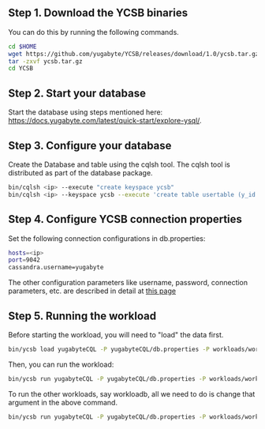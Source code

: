
## Step 1. Download the YCSB binaries

You can do this by running the following commands.

```sh
cd $HOME
wget https://github.com/yugabyte/YCSB/releases/download/1.0/ycsb.tar.gz
tar -zxvf ycsb.tar.gz
cd YCSB
```

## Step 2. Start your database
Start the database using steps mentioned here: https://docs.yugabyte.com/latest/quick-start/explore-ysql/.

## Step 3. Configure your database
Create the Database and table using the cqlsh tool.
The cqlsh tool is distributed as part of the database package.

```sh
bin/cqlsh <ip> --execute "create keyspace ycsb"
bin/cqlsh <ip> --keyspace ycsb --execute 'create table usertable (y_id varchar primary key, field0 varchar, field1 varchar, field2 varchar, field3 varchar, field4 varchar, field5 varchar, field6 varchar,  field7 varchar, field8 varchar, field9 varchar);'
```

## Step 4. Configure YCSB connection properties
Set the following connection configurations in db.properties:

```sh
hosts=<ip>
port=9042
cassandra.username=yugabyte
```

The other configuration parameters like username, password, connection
parameters, etc. are described in detail at [this page](https://github.com/yugabyte/YCSB/tree/master/yugabyteCQL)

## Step 5. Running the workload
Before starting the workload, you will need to "load" the data first.

```sh
bin/ycsb load yugabyteCQL -P yugabyteCQL/db.properties -P workloads/workloada
```

Then, you can run the workload:

```sh
bin/ycsb run yugabyteCQL -P yugabyteCQL/db.properties -P workloads/workloada
```

To run the other workloads, say workloadb, all we need to do is change that argument in the above command.

```sh
bin/ycsb run yugabyteCQL -P yugabyteCQL/db.properties -P workloads/workloadb
```
